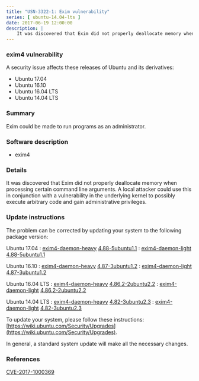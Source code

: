 ```yaml
---
title: "USN-3322-1: Exim vulnerability"
series: [ ubuntu-14.04-lts ]
date: 2017-06-19 12:00:00
description: |
    It was discovered that Exim did not properly deallocate memory when processing certain command line arguments. A local attacker could use this in conjunction with a vulnerability in the underlying kernel to possibly execute arbitrary code and gain administrative privileges. 
--- 
```

 
### exim4 vulnerability

A security issue affects these releases of Ubuntu and its derivatives:

* Ubuntu 17.04
* Ubuntu 16.10
* Ubuntu 16.04 LTS
* Ubuntu 14.04 LTS

### Summary

Exim could be made to run programs as an administrator. 

### Software description

* exim4 

### Details

It was discovered that Exim did not properly deallocate memory when processing certain command line arguments. A local attacker could use this in conjunction with a vulnerability in the underlying kernel to possibly execute arbitrary code and gain administrative privileges. 

### Update instructions

The problem can be corrected by updating your system to the following package version:

Ubuntu 17.04
 : [exim4-daemon-heavy](https://launchpad.net/ubuntu/+source/exim4) <span> [4.88-5ubuntu1.1](https://launchpad.net/ubuntu/+source/exim4/4.88-5ubuntu1.1) </span> 
 : [exim4-daemon-light](https://launchpad.net/ubuntu/+source/exim4) <span> [4.88-5ubuntu1.1](https://launchpad.net/ubuntu/+source/exim4/4.88-5ubuntu1.1) </span> 

Ubuntu 16.10
 : [exim4-daemon-heavy](https://launchpad.net/ubuntu/+source/exim4) <span> [4.87-3ubuntu1.2](https://launchpad.net/ubuntu/+source/exim4/4.87-3ubuntu1.2) </span> 
 : [exim4-daemon-light](https://launchpad.net/ubuntu/+source/exim4) <span> [4.87-3ubuntu1.2](https://launchpad.net/ubuntu/+source/exim4/4.87-3ubuntu1.2) </span> 

Ubuntu 16.04 LTS
 : [exim4-daemon-heavy](https://launchpad.net/ubuntu/+source/exim4) <span> [4.86.2-2ubuntu2.2](https://launchpad.net/ubuntu/+source/exim4/4.86.2-2ubuntu2.2) </span> 
 : [exim4-daemon-light](https://launchpad.net/ubuntu/+source/exim4) <span> [4.86.2-2ubuntu2.2](https://launchpad.net/ubuntu/+source/exim4/4.86.2-2ubuntu2.2) </span> 

Ubuntu 14.04 LTS
 : [exim4-daemon-heavy](https://launchpad.net/ubuntu/+source/exim4) <span> [4.82-3ubuntu2.3](https://launchpad.net/ubuntu/+source/exim4/4.82-3ubuntu2.3) </span> 
 : [exim4-daemon-light](https://launchpad.net/ubuntu/+source/exim4) <span> [4.82-3ubuntu2.3](https://launchpad.net/ubuntu/+source/exim4/4.82-3ubuntu2.3) </span> 

To update your system, please follow these instructions: [https://wiki.ubuntu.com/Security/Upgrades](https://wiki.ubuntu.com/Security/Upgrades).

In general, a standard system update will make all the necessary changes. 

### References

 [CVE-2017-1000369](http://people.ubuntu.com/~ubuntu-security/cve/CVE-2017-1000369)
 
